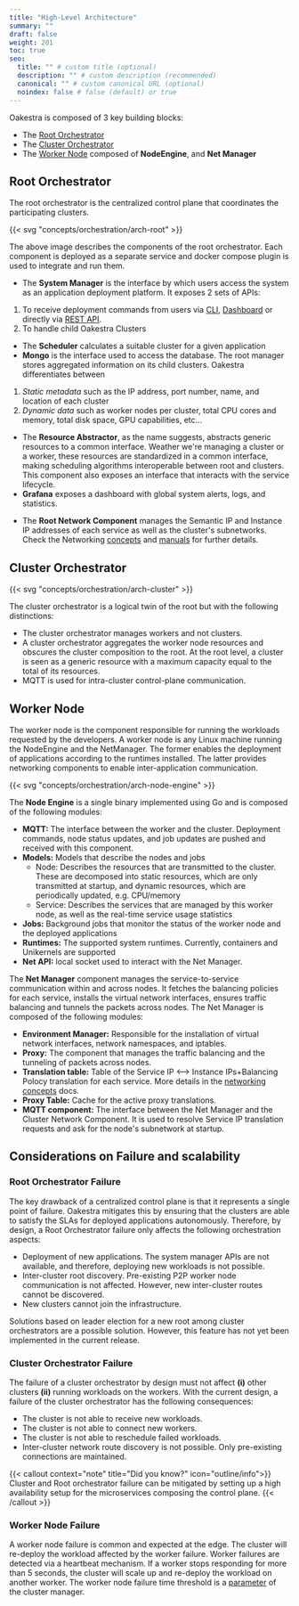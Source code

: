 ```yaml
---
title: "High-Level Architecture"
summary: ""
draft: false
weight: 201
toc: true
seo:
  title: "" # custom title (optional)
  description: "" # custom description (recommended)
  canonical: "" # custom canonical URL (optional)
  noindex: false # false (default) or true
---
```


Oakestra is composed of 3 key building blocks:
* The [Root Orchestrator](#root-orchestrator)
* The [Cluster Orchestrator](#cluster-orchestrator)
* The [Worker Node](#worker-node) composed of **NodeEngine**, and **Net Manager**

## Root Orchestrator

The root orchestrator is the centralized control plane that coordinates the participating clusters.

{{< svg "concepts/orchestration/arch-root" >}}

The above image describes the components of the root orchestrator. Each component is deployed as a separate service
and docker compose plugin is used to integrate and run them.

* The **System Manager** is the interface by which users access the system as an application deployment platform.
It exposes 2 sets of APIs:
 1. To receive deployment commands from users via [CLI](../../getting-started/deploy-app/with-the-cli/), [Dashboard](../../getting-started/deploy-app/with-the-dashboard/) or directly via [ REST API](../../getting-started/deploy-app/with-the-api/).
 2. To handle child Oakestra Clusters
* The **Scheduler** calculates a suitable cluster for a given application
* **Mongo** is the interface used to access the database. The root manager stores aggregated information on its
child clusters. Oakestra differentiates between
 1. *Static metadata* such as the IP address, port number, name, and location of each cluster
 2. *Dynamic data* such as worker nodes per cluster, total CPU cores and memory, total disk space, GPU capabilities, etc...
* The **Resource Abstractor**, as the name suggests, abstracts generic resources to a common interface. Weather we're managing a cluster or a worker, these resources are standardized in a common interface, making scheduling algorithms interoperable between root and clusters. This component also exposes an interface that interacts with the service lifecycle.
* **Grafana** exposes a dashboard with global system alerts, logs, and statistics.
<!--* TODO: Add link to hooks-->
* The **Root Network Component** manages the Semantic IP and Instance IP addresses of each service as well as the cluster's subnetworks. Check the Networking [concepts](../networking) and [manuals](../../manuals/networking-internals/semantic-addressing/) for further details. 


## Cluster Orchestrator

{{< svg "concepts/orchestration/arch-cluster" >}}

The cluster orchestrator is a logical twin of the root but with the following distinctions:
* The cluster orchestrator manages workers and not clusters. 
* A cluster orchestrator aggregates the worker node resources and obscures the cluster composition to the root. At the root level, a cluster is seen as a generic resource with a maximum capacity equal to the total of its resources.
* MQTT is used for intra-cluster control-plane communication. 

## Worker Node

The worker node is the component responsible for running the workloads requested by the developers. A worker node is any Linux machine running the NodeEngine and the NetManager. The former enables the
deployment of applications according to the runtimes installed. The latter provides networking
components to enable inter-application communication.

{{< svg "concepts/orchestration/arch-node-engine" >}}

The **Node Engine** is a single binary implemented using Go and is composed of the following modules:
* **MQTT:** The interface between the worker and the cluster. Deployment commands, node status
updates, and job updates are pushed and received with this component.
* **Models:** Models that describe the nodes and jobs  
    * Node: Describes the resources that are transmitted to the cluster. These are decomposed into static resources, which are only transmitted at startup, and dynamic resources, which are periodically updated, e.g. CPU/memory
    * Service: Describes the services that are managed by this worker node, as well as the real-time
 service usage statistics
* **Jobs:** Background jobs that monitor the status of the worker node and the deployed applications
* **Runtimes:** The supported system runtimes. Currently, containers and Unikernels are supported
* **Net API:** local socket used to interact with the Net Manager.

The **Net Manager** component manages the service-to-service communication within and across nodes. It fetches the balancing policies for each service, installs the virtual network interfaces, ensures traffic balancing and tunnels the packets across nodes. The Net Manager is composed of the following modules:

* **Environment Manager:** Responsible for the installation of virtual network interfaces, network namespaces, and iptables.
* **Proxy:** The component that manages the traffic balancing and the tunneling of packets across nodes.
* **Translation table:** Table of the Service IP <--> Instance IPs+Balancing Polocy translation for each service. More details in the [networking concepts](../networking) docs. <!-- add link -->
* **Proxy Table:** Cache for the active proxy translations.
* **MQTT component:** The interface between the Net Manager and the Cluster Network Component. It is used to resolve Service IP translation requests and ask for the node's subnetwork at startup.

## Considerations on Failure and scalability

### Root Orchestrator Failure
The key drawback of a centralized control plane is that it represents a single point of failure. Oakestra mitigates this by ensuring that the clusters are able to satisfy the SLAs for deployed applications autonomously. Therefore, by design, a Root Orchestrator failure only affects the following orchestration aspects:
- Deployment of new applications. The system manager APIs are not available, and therefore, deploying new workloads is not possible.
- Inter-cluster root discovery. Pre-existing P2P worker node communication is not affected. However, new inter-cluster routes cannot be discovered. 
- New clusters cannot join the infrastructure. 

Solutions based on leader election for a new root among cluster orchestrators are a possible solution. However, this feature has not yet been implemented in the current release.

### Cluster Orchestrator Failure
The failure of a cluster orchestrator by design must not affect **(i)** other clusters **(ii)** running workloads on the workers. With the current design, a failure of the cluster orchestrator has the following consequences: 
- The cluster is not able to receive new workloads.
- The cluster is not able to connect new workers.
- The cluster is not able to reschedule failed workloads. 
- Inter-cluster network route discovery is not possible. Only pre-existing connections are maintained.

{{< callout context="note" title="Did you know?" icon="outline/info">}}
Cluster and Root orchestrator failure can be mitigated by setting up a high availability setup for the microservices composing the control plane. 
{{< /callout >}}

### Worker Node Failure
A worker node failure is common and expected at the edge. The cluster will re-deploy the workload affected by the worker failure. Worker failures are detected via a heartbeat mechanism. If a worker stops responding for more than 5 seconds, the cluster will scale up and re-deploy the workload on another worker. The worker node failure time threshold is a [parameter](https://github.com/oakestra/oakestra/blob/c0f3250ebdf8fbff5d35c1662e59cb1f4a8e899a/cluster_orchestrator/cluster-manager/cluster_manager.py#L52) of the cluster manager.

